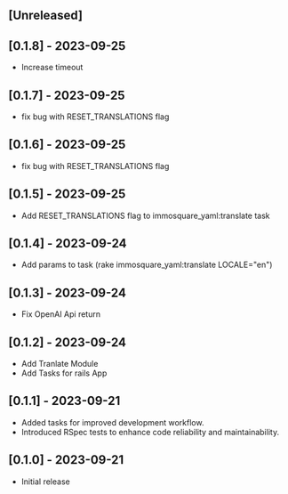 ## [Unreleased]

## [0.1.8] - 2023-09-25
- Increase timeout

## [0.1.7] - 2023-09-25
- fix bug with RESET_TRANSLATIONS flag

## [0.1.6] - 2023-09-25
- fix bug with RESET_TRANSLATIONS flag

## [0.1.5] - 2023-09-25
- Add RESET_TRANSLATIONS flag to immosquare_yaml:translate task

## [0.1.4] - 2023-09-24
- Add params to task (rake immosquare_yaml:translate LOCALE="en")

## [0.1.3] - 2023-09-24
- Fix OpenAI Api return

## [0.1.2] - 2023-09-24
- Add Tranlate Module
- Add Tasks for rails App

## [0.1.1] - 2023-09-21
- Added tasks for improved development workflow.
- Introduced RSpec tests to enhance code reliability and maintainability.

## [0.1.0] - 2023-09-21

- Initial release
